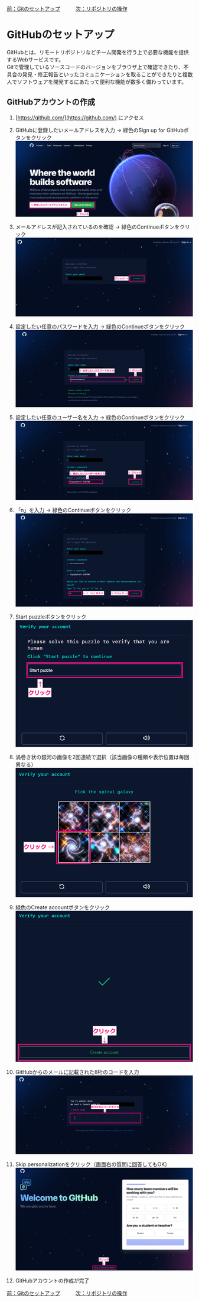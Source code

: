 [前：Gitのセットアップ](/GIT_SETUP.md)　　　[次：リポジトリの操作](/REPOSITORY.md)

# GitHubのセットアップ

GitHubとは、リモートリポジトリなどチーム開発を行う上で必要な機能を提供するWebサービスです。  
Gitで管理しているソースコードのバージョンをブラウザ上で確認できたり、不具合の発見・修正報告といったコミュニケーションを取ることができたりと複数人でソフトウェアを開発するにあたって便利な機能が数多く備わっています。

## GitHubアカウントの作成

1. [https://github.com/](https://github.com/) にアクセス  

1. GitHubに登録したいメールアドレスを入力 → 緑色のSign up for GitHubボタンをクリック  
    ![GitHubトップページ](/image/github_setup/github_signup_220208.png)

1. メールアドレスが記入されているのを確認 → 緑色のContinueボタンをクリック  
    ![登録情報入力ページ_メールアドレス](/image/github_setup/welcome_to_github_email_220708.png)

1. 設定したい任意のパスワードを入力 → 緑色のContinueボタンをクリック  
    ![登録情報入力ページ_パスワード](/image/github_setup/welcome_to_github_password_220708.png)

1. 設定したい任意のユーザー名を入力 → 緑色のContinueボタンをクリック  
    ![登録情報入力ページ_ユーザー名](/image/github_setup/welcome_to_github_username_220708.png)

1. 「n」を入力 → 緑色のContinueボタンをクリック  
    ![登録情報入力ページ_y_or_n](/image/github_setup/welcome_to_github_n_220708.png)

1. Start puzzleボタンをクリック  
    ![登録情報入力ページ_start_puzzle](/image/github_setup/welcome_to_github_start_puzzle_220708.png)

1. 渦巻き状の銀河の画像を2回連続で選択（該当画像の種類や表示位置は毎回異なる）
    ![登録情報入力ページ_spiral_galaxy](/image/github_setup/welcome_to_github_spiral_galaxy_220708.png)

1. 緑色のCreate accountボタンをクリック  
    ![登録情報入力ページ_create_account](/image/github_setup/welcome_to_github_create_account_220708.png)

1. GitHubからのメールに記載された8桁のコードを入力  
    ![登録情報入力ページ_enter_code](/image/github_setup/welcome_to_github_enter_code_220708.png)

1. Skip personalizationをクリック（画面右の質問に回答してもOK）  
    ![登録情報入力ページ_skip](/image/github_setup/welcome_to_github_skip_220708.png)

1. GitHubアカウントの作成が完了

[前：Gitのセットアップ](/GIT_SETUP.md)　　　[次：リポジトリの操作](/REPOSITORY.md)
